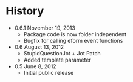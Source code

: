 History
================================================================================

- 0.6.1 November 19, 2013
    - Package code is now folder independent
    - Bugfix for calling eform event functions
- 0.6 August 13, 2012
    - StupidQuestionJot + Jot Patch
    - Added template parameter
- 0.5 June 8, 2012
	- Initial public release
